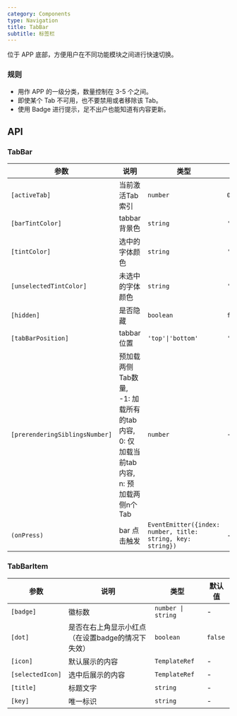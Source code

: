 ```yaml
---
category: Components
type: Navigation
title: TabBar
subtitle: 标签栏
---
```


位于 APP 底部，方便用户在不同功能模块之间进行快速切换。

### 规则
- 用作 APP 的一级分类，数量控制在 3-5 个之间。
- 即使某个 Tab 不可用，也不要禁用或者移除该 Tab。
- 使用 Badge 进行提示，足不出户也能知道有内容更新。

## API

### TabBar

参数 | 说明 | 类型 | 默认值
----|-----|------|------
| `[activeTab]` | 当前激活Tab索引 | `number` | `0` |
| `[barTintColor]` | tabbar 背景色 | `string` | `'white'` |
| `[tintColor]` | 选中的字体颜色 | `string` | `'#108ee9'` |
| `[unselectedTintColor]` | 未选中的字体颜色 | `string` | `'#888'` |
| `[hidden]` | 是否隐藏 | `boolean` | `false` |
| `[tabBarPosition]` | tabbar 位置 | `'top'\|'bottom'` | `'bottom'` |
| `[prerenderingSiblingsNumber]`| 预加载两侧Tab数量, -1: 加载所有的tab内容, 0: 仅加载当前tab内容, n: 预加载两侧n个Tab | `number` | `-1` |
| `(onPress)` | bar 点击触发 | `EventEmitter({index: number, title: string, key: string})` | - |

### TabBarItem

参数 | 说明 | 类型 | 默认值
----|-----|------|------
| `[badge]` | 徽标数 | `number \| string` | - |
| `[dot]` | 是否在右上角显示小红点（在设置badge的情况下失效） | `boolean` | `false` |
| `[icon]` | 默认展示的内容 | `TemplateRef` | - |
| `[selectedIcon]` | 选中后展示的内容 | `TemplateRef` | - |
| `[title]` | 标题文字 | `string` | - |
| `[key]` | 唯一标识 | `string` | - |
